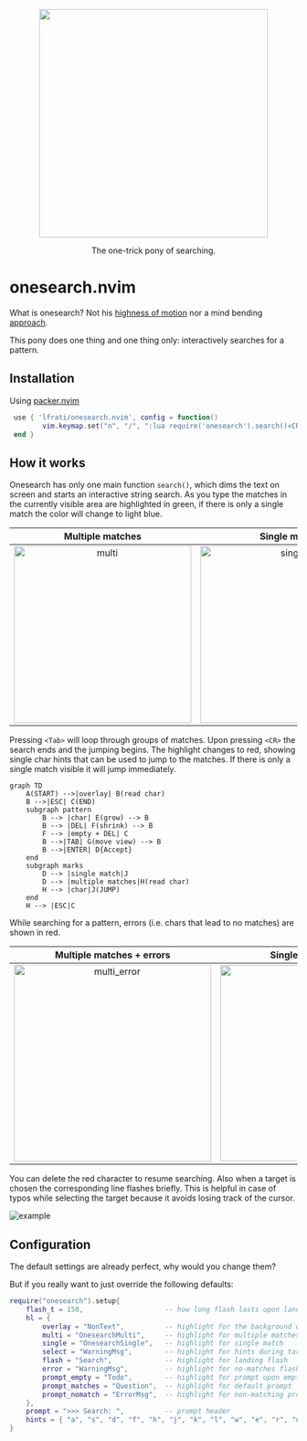<p align="center">
  <img width="400" src="https://raw.githubusercontent.com/lfrati/onesearch/main/assets/pony.jpeg">
   <p align="center"> The one-trick pony of searching.
</p>


# onesearch.nvim
What is onesearch? Not his [highness of motion](https://github.com/easymotion/vim-easymotion) nor a mind bending [approach](https://github.com/ggandor/leap.nvim).

This pony does one thing and one thing only: interactively searches for a pattern.

## Installation
Using [packer.nvim](https://github.com/wbthomason/packer.nvim)

```lua
 use { 'lfrati/onesearch.nvim', config = function()
        vim.keymap.set("n", "/", ":lua require('onesearch').search()<CR>")
 end }
```

## How it works

Onesearch has only one main function `search()`, which dims the text on screen and starts an interactive string search. As you type the matches in the currently visible area are highlighted in green, if there is only a single match the color will change to light blue. 

Multiple matches           |  Single match             | Hints
:-------------------------:|:-------------------------:|:-------------------------:
<img width="310" alt="multi" src="https://user-images.githubusercontent.com/3115640/202079543-4f9ef5dd-ca3e-446e-84ef-9cf631163b22.png">   |  <img width="310" alt="single" src="https://user-images.githubusercontent.com/3115640/202079561-9bd3602f-2f17-4da1-8d8f-83120a104738.png"> | <img width="310" alt="hints" src="https://user-images.githubusercontent.com/3115640/202079575-927ebb48-8078-4973-8725-cb8be48898d2.png"> 

Pressing `<Tab>` will loop through groups of matches. Upon pressing `<CR>` the search ends and the jumping begins. The highlight changes to red, showing single char hints that can be used to jump to the matches. If there is only a single match visible it will jump immediately.

```mermaid
graph TD
    A(START) -->|overlay| B(read char)
    B -->|ESC| C(END)
    subgraph pattern
        B --> |char| E(grow) --> B
        B --> |DEL| F(shrink) --> B 
        F --> |empty + DEL| C
        B -->|TAB| G(move view) --> B
        B -->|ENTER| D{Accept}
    end
    subgraph marks
        D --> |single match|J
        D --> |multiple matches|H(read char)
        H --> |char|J(JUMP)
    end
    H --> |ESC|C
```
While searching for a pattern, errors (i.e. chars that lead to no matches) are shown in red.

Multiple matches  + errors         |  Single match   + errors           
:-------------------------:|:-------------------------:
<img width="345" alt="multi_error" src="https://user-images.githubusercontent.com/3115640/202078577-67a9b404-f8d8-4342-9887-d7d478fd9897.png"> | <img width="343" alt="single_error" src="https://user-images.githubusercontent.com/3115640/202078587-d319ad84-915d-46a8-9308-96a793d68e93.png">

You can delete the red character to resume searching. Also when a target is chosen the corresponding line flashes briefly. This is helpful in case of typos while selecting the target because it avoids losing track of the cursor.

![example](https://user-images.githubusercontent.com/3115640/202076941-2c018dc6-33a8-4001-9f99-c402a6ba099c.gif)

## Configuration
The default settings are already perfect, why would you change them?

But if you really want to just override the following defaults:
```lua
require("onesearch").setup{
    flash_t = 150,                    -- how long flash lasts upon landing, set to 0 for no flash
    hl = {
        overlay = "NonText",          -- highlight for the background during search
        multi = "OnesearchMulti",     -- highlight for multiple matches
        single = "OnesearchSingle",   -- highlight for single match
        select = "WarningMsg",        -- highlight for hints during target selection
        flash = "Search",             -- highlight for landing flash
        error = "WarningMsg",         -- highlight for no-matches flash
        prompt_empty = "Todo",        -- highlight for prompt upon empty search pattern
        prompt_matches = "Question",  -- highlight for default prompt
        prompt_nomatch = "ErrorMsg",  -- highlight for non-matching prompt
    },
    prompt = ">>> Search: ",          -- prompt header
    hints = { "a", "s", "d", "f", "h", "j", "k", "l", "w", "e", "r", "u", "i", "o", "x", "c", "n", "m" }
}
```
